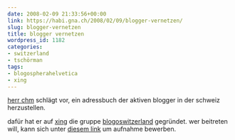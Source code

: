 ```yaml
---
date: 2008-02-09 21:33:56+00:00
link: https://habi.gna.ch/2008/02/09/blogger-vernetzen/
slug: blogger-vernetzen
title: blogger vernetzen
wordpress_id: 1182
categories:
- switzerland
- tschörman
tags:
- blogospherahelvetica
- xing
---
```


[herr chm](http://bloxxs.ch/) schlägt vor, ein adressbuch der aktiven blogger in der schweiz herzustellen.




dafür hat er auf [xing](https://www.xing.com/) die gruppe [blogoswitzerland](https://www.xing.com/net/blogoswitzerland) gegründet. wer beitreten will, kann sich unter [diesem link](http://www.xing.com/group-15299.2f8c60/6920400) um aufnahme bewerben.



